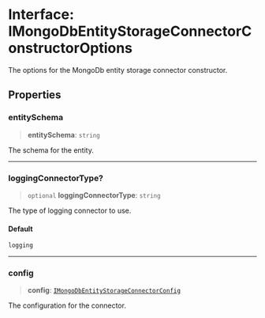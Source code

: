 # Interface: IMongoDbEntityStorageConnectorConstructorOptions

The options for the MongoDb entity storage connector constructor.

## Properties

### entitySchema

> **entitySchema**: `string`

The schema for the entity.

***

### loggingConnectorType?

> `optional` **loggingConnectorType**: `string`

The type of logging connector to use.

#### Default

```ts
logging
```

***

### config

> **config**: [`IMongoDbEntityStorageConnectorConfig`](IMongoDbEntityStorageConnectorConfig.md)

The configuration for the connector.
